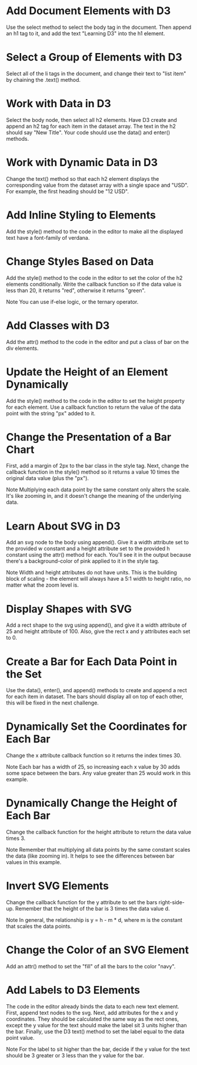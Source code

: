 # Add Document Elements with D3

Use the select method to select the body tag in the document. Then append an h1 tag to it, and add the text "Learning D3" into the h1 element.



# Select a Group of Elements with D3

Select all of the li tags in the document, and change their text to "list item" by chaining the .text() method.



# Work with Data in D3

Select the body node, then select all h2 elements. Have D3 create and append an h2 tag for each item in the dataset array. The text in the h2 should say "New Title". Your code should use the data() and enter() methods.



# Work with Dynamic Data in D3

Change the text() method so that each h2 element displays the corresponding value from the dataset array with a single space and "USD". For example, the first heading should be "12 USD".



# Add Inline Styling to Elements

Add the style() method to the code in the editor to make all the displayed text have a font-family of verdana.



# Change Styles Based on Data

Add the style() method to the code in the editor to set the color of the h2 elements conditionally. Write the callback function so if the data value is less than 20, it returns "red", otherwise it returns "green".

Note
You can use if-else logic, or the ternary operator.



# Add Classes with D3

Add the attr() method to the code in the editor and put a class of bar on the div elements.



# Update the Height of an Element Dynamically

Add the style() method to the code in the editor to set the height property for each element. Use a callback function to return the value of the data point with the string "px" added to it.



# Change the Presentation of a Bar Chart

First, add a margin of 2px to the bar class in the style tag. Next, change the callback function in the style() method so it returns a value 10 times the original data value (plus the "px").

Note
Multiplying each data point by the same constant only alters the scale. It's like zooming in, and it doesn't change the meaning of the underlying data.



# Learn About SVG in D3

Add an svg node to the body using append(). Give it a width attribute set to the provided w constant and a height attribute set to the provided h constant using the attr() method for each. You'll see it in the output because there's a background-color of pink applied to it in the style tag.

Note
Width and height attributes do not have units. This is the building block of scaling - the element will always have a 5:1 width to height ratio, no matter what the zoom level is.



# Display Shapes with SVG

Add a rect shape to the svg using append(), and give it a width attribute of 25 and height attribute of 100. Also, give the rect x and y attributes each set to 0.



# Create a Bar for Each Data Point in the Set

Use the data(), enter(), and append() methods to create and append a rect for each item in dataset. The bars should display all on top of each other, this will be fixed in the next challenge.



# Dynamically Set the Coordinates for Each Bar

Change the x attribute callback function so it returns the index times 30.

Note
Each bar has a width of 25, so increasing each x value by 30 adds some space between the bars. Any value greater than 25 would work in this example.



# Dynamically Change the Height of Each Bar

Change the callback function for the height attribute to return the data value times 3.

Note
Remember that multiplying all data points by the same constant scales the data (like zooming in). It helps to see the differences between bar values in this example.



# Invert SVG Elements

Change the callback function for the y attribute to set the bars right-side-up. Remember that the height of the bar is 3 times the data value d.

Note
In general, the relationship is y = h - m * d, where m is the constant that scales the data points.



# Change the Color of an SVG Element

Add an attr() method to set the "fill" of all the bars to the color "navy".



# Add Labels to D3 Elements

The code in the editor already binds the data to each new text element. First, append text nodes to the svg. Next, add attributes for the x and y coordinates. They should be calculated the same way as the rect ones, except the y value for the text should make the label sit 3 units higher than the bar. Finally, use the D3 text() method to set the label equal to the data point value.

Note
For the label to sit higher than the bar, decide if the y value for the text should be 3 greater or 3 less than the y value for the bar.



# 
